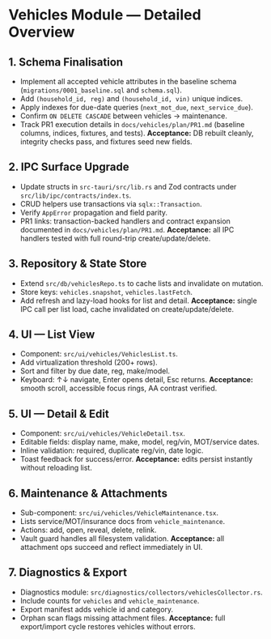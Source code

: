 # Vehicles Module — Detailed Overview

## 1. Schema Finalisation
- Implement all accepted vehicle attributes in the baseline schema (`migrations/0001_baseline.sql` and `schema.sql`).
- Add `(household_id, reg)` and `(household_id, vin)` unique indices.
- Apply indexes for due-date queries (`next_mot_due`, `next_service_due`).
- Confirm `ON DELETE CASCADE` between vehicles → maintenance.
- Track PR1 execution details in `docs/vehicles/plan/PR1.md` (baseline columns, indices, fixtures, and tests).
**Acceptance:** DB rebuilt cleanly, integrity checks pass, and fixtures seed new fields.

## 2. IPC Surface Upgrade
- Update structs in `src-tauri/src/lib.rs` and Zod contracts under `src/lib/ipc/contracts/index.ts`.
- CRUD helpers use transactions via `sqlx::Transaction`.
- Verify `AppError` propagation and field parity.
- PR1 links: transaction-backed handlers and contract expansion documented in `docs/vehicles/plan/PR1.md`.
**Acceptance:** all IPC handlers tested with full round-trip create/update/delete.

## 3. Repository & State Store
- Extend `src/db/vehiclesRepo.ts` to cache lists and invalidate on mutation.
- Store keys: `vehicles.snapshot`, `vehicles.lastFetch`.
- Add refresh and lazy-load hooks for list and detail.
**Acceptance:** single IPC call per list load, cache invalidated on create/update/delete.

## 4. UI — List View
- Component: `src/ui/vehicles/VehiclesList.ts`.
- Add virtualization threshold (200+ rows).
- Sort and filter by due date, reg, make/model.
- Keyboard: ↑↓ navigate, Enter opens detail, Esc returns.
**Acceptance:** smooth scroll, accessible focus rings, AA contrast verified.

## 5. UI — Detail & Edit
- Component: `src/ui/vehicles/VehicleDetail.tsx`.
- Editable fields: display name, make, model, reg/vin, MOT/service dates.
- Inline validation: required, duplicate reg/vin, date logic.
- Toast feedback for success/error.
**Acceptance:** edits persist instantly without reloading list.

## 6. Maintenance & Attachments
- Sub-component: `src/ui/vehicles/VehicleMaintenance.tsx`.
- Lists service/MOT/insurance docs from `vehicle_maintenance`.
- Actions: add, open, reveal, delete, relink.
- Vault guard handles all filesystem validation.
**Acceptance:** all attachment ops succeed and reflect immediately in UI.

## 7. Diagnostics & Export
- Diagnostics module: `src/diagnostics/collectors/vehiclesCollector.rs`.
- Include counts for `vehicles` and `vehicle_maintenance`.
- Export manifest adds vehicle id and category.
- Orphan scan flags missing attachment files.
**Acceptance:** full export/import cycle restores vehicles without errors.
